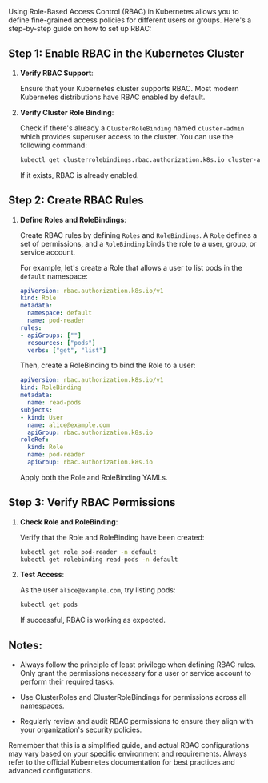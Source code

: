 Using Role-Based Access Control (RBAC) in Kubernetes allows you to define fine-grained access policies for different users or groups. Here's a step-by-step guide on how to set up RBAC:

## Step 1: Enable RBAC in the Kubernetes Cluster

1. **Verify RBAC Support**:

   Ensure that your Kubernetes cluster supports RBAC. Most modern Kubernetes distributions have RBAC enabled by default.

2. **Verify Cluster Role Binding**:

   Check if there's already a `ClusterRoleBinding` named `cluster-admin` which provides superuser access to the cluster. You can use the following command:

   ```bash
   kubectl get clusterrolebindings.rbac.authorization.k8s.io cluster-admin -o yaml
   ```

   If it exists, RBAC is already enabled.

## Step 2: Create RBAC Rules

1. **Define Roles and RoleBindings**:

   Create RBAC rules by defining `Roles` and `RoleBindings`. A `Role` defines a set of permissions, and a `RoleBinding` binds the role to a user, group, or service account.

   For example, let's create a Role that allows a user to list pods in the `default` namespace:

   ```yaml
   apiVersion: rbac.authorization.k8s.io/v1
   kind: Role
   metadata:
     namespace: default
     name: pod-reader
   rules:
   - apiGroups: [""]
     resources: ["pods"]
     verbs: ["get", "list"]
   ```

   Then, create a RoleBinding to bind the Role to a user:

   ```yaml
   apiVersion: rbac.authorization.k8s.io/v1
   kind: RoleBinding
   metadata:
     name: read-pods
   subjects:
   - kind: User
     name: alice@example.com
     apiGroup: rbac.authorization.k8s.io
   roleRef:
     kind: Role
     name: pod-reader
     apiGroup: rbac.authorization.k8s.io
   ```

   Apply both the Role and RoleBinding YAMLs.

## Step 3: Verify RBAC Permissions

1. **Check Role and RoleBinding**:

   Verify that the Role and RoleBinding have been created:

   ```bash
   kubectl get role pod-reader -n default
   kubectl get rolebinding read-pods -n default
   ```

2. **Test Access**:

   As the user `alice@example.com`, try listing pods:

   ```bash
   kubectl get pods
   ```

   If successful, RBAC is working as expected.

## Notes:

- Always follow the principle of least privilege when defining RBAC rules. Only grant the permissions necessary for a user or service account to perform their required tasks.

- Use ClusterRoles and ClusterRoleBindings for permissions across all namespaces.

- Regularly review and audit RBAC permissions to ensure they align with your organization's security policies.

Remember that this is a simplified guide, and actual RBAC configurations may vary based on your specific environment and requirements. Always refer to the official Kubernetes documentation for best practices and advanced configurations.
